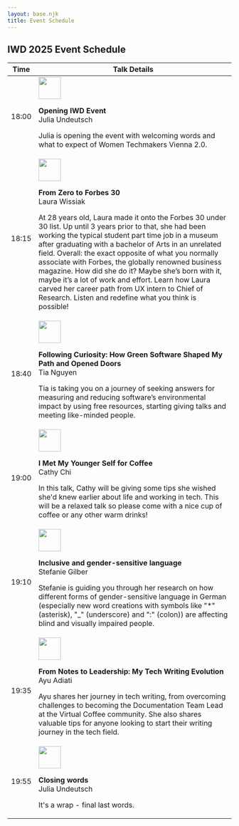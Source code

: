 ```yaml
---
layout: base.njk
title: Event Schedule
---
```


<section class="schedule">
  <div class="container">
    <h1>IWD 2025 Event Schedule</h1>
    <table class="schedule-table">
      <thead>
        <tr>
          <th>Time</th>
          <th>Talk Details</th>
        </tr>
      </thead>
      <tbody>
        <tr>
          <td>18:00</td>
          <td>
            <div>
              <img src="/assets/images/speakers/julia.jpg" alt="" class="presenter-img" width="50" height="50">
              <p>
                <b>Opening IWD Event</b><br />
                Julia Undeutsch
              </p>
            </div>
            <p>Julia is opening the event with welcoming words and what to expect of Women Techmakers Vienna 2.0.</p>
          </td>
        </tr>
        <tr>
          <td>18:15</td>
          <td>
          <div>
            <img src="/assets/images/speakers/laura.jpg" alt="" class="presenter-img" width="50" height="50">
            <p>
              <b>From Zero to Forbes 30</b><br />
              Laura Wissiak
            </p>
            </div>
            <p>At 28 years old, Laura made it onto the Forbes 30 under 30 list. Up until 3 years prior to that, she had been working the typical student part time job in a museum after graduating with a bachelor of Arts in an unrelated field. Overall: the exact opposite of what you normally associate with Forbes, the globally renowned business magazine. How did she do it? Maybe she’s born with it, maybe it’s a lot of work and effort. Learn how Laura carved her career path from UX intern to Chief of Research. Listen and redefine what you think is possible!</p>
          </td>
        </tr>
        <tr>
          <td>18:40</td>
           <td>
           <div>
            <img src="/assets/images/speakers/tia.jpg" alt="" class="presenter-img" width="50" height="50">
            <p>
              <b>Following Curiosity: How Green Software Shaped My Path and Opened Doors</b><br />
              Tia Nguyen
            </p>
            </div>
            <p>Tia is taking you on a journey of seeking answers for measuring and reducing software’s environmental impact by using free resources, starting giving talks and meeting like-minded people.</p>
          </td>
        </tr>
        <tr>
          <td>19:00</td>
           <td>
           <div>
            <img src="/assets/images/speakers/cathy.jpg" alt="" class="presenter-img" width="50" height="50">
            <p>
              <b>I Met My Younger Self for Coffee</b><br />
              Cathy Chi
            </p>
            </div>
            <p>In this talk, Cathy will be giving some tips she wished she'd knew earlier about life and working in tech. This will be a relaxed talk so please come with a nice cup of coffee or any other warm drinks!</p>
          </td>
        </tr>
        <tr>
          <td>19:10</td>
           <td>
           <div>
            <img src="/assets/images/speakers/stefanie.jpg" alt="" class="presenter-img" width="50" height="50">
            <p>
              <b>Inclusive and gender-sensitive language</b><br />
              Stefanie Gilber
            </p>
            </div>
            <p>Stefanie is guiding you through her research on how different forms of gender-sensitive language in German (especially new word creations with symbols like "*" (asterisk), "_" (underscore) and ":" (colon)) are affecting blind and visually impaired people.</p>
          </td>
        </tr>
        <tr>
          <td>19:35</td>
           <td>
           <div>
            <img src="/assets/images/speakers/ayu.jpg" alt="" class="presenter-img" width="50" height="50">
            <p>
              <b>From Notes to Leadership: My Tech Writing Evolution</b><br />
              Ayu Adiati
            </p>
            </div>
            <p>Ayu shares her journey in tech writing, from overcoming challenges to becoming the Documentation Team Lead at the Virtual Coffee community. She also shares valuable tips for anyone looking to start their writing journey in the tech field.</p>
          </td>
        </tr>
        <tr>
          <td>19:55</td>
           <td>
           <div>
            <img src="/assets/images/speakers/julia.jpg" alt="" class="presenter-img" width="50" height="50">
            <p>
              <b>Closing words</b><br />
              Julia Undeutsch
            </p>
            </div>
            <p>It's a wrap - final last words.</p>
          </td>
        </tr>
      </tbody>
    </table>
  </div>
</section>
